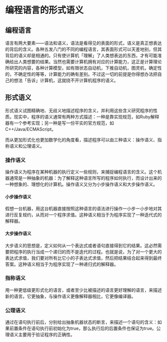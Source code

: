 # 编程语言的形式语义


## 编程语言

语言有两大要素——语法和语义，语法是看得见的表面的形式，语义是真正想表达的背后的含义。各种五发八门的不同的编程语言，其表面形式可以天差地别，但其背后的语义却是相通的。只有使计算机「理解」了人类想表达的东西，才有可能准确给出人类想要的结果。当然也需要计算机拥有对应的计算能力，这正是计算理论所研究的内容，各种计算模型，如有限状态自动机，下推自动机，图灵机，确定性的，不确定性的等等，计算能力的确有差别。不过这一切的前提是你得想办法把自己的想法「告诉」计算机，这就绕不开计算机程序的语义。

## 形式语义

形式语义试图精确地、无歧义地描述程序的含义，并利用这些含义研究程序的性质。现实中，程序的语义通常有两种方式描述：一种是靠实现规范，如Ruby解释器有一个参考实现；另一种是写一份平实的官方规范，如C++/Java/ECMAScript。

而从更加形式化也更加数学化的角度看，描述程序可以由三种语义：操作语义、指称语义和公理语义。

### 操作语义

操作语义为程序在某种机器的执行定义一些规则，来捕捉编程语言的含义。这个机器通常是一种抽象的机器：为了解释这种语言所写的程序如何执行，而设计出来的一种想象的、理想化的计算机。操作语义又分为小步操作语义和大步操作语义。

#### 小步操作语义

假想一台机器，用这台机器直接按照这种语言的语法进行操作一小步ー小步地对其进行反复规约，从而对一个程序求值。这种语义相当于为程序实现了一种迭代式的解释器。

#### 大步操作语义

大步语义的思想是，定义如何从一个表达式或者语句直接得到它的结果。这必然需要把程序的执行当成一个递归的而不是迭代的过程。也就是说，为了对一个更大的表达式求值，我们要对所有比它小的子表达式求值，然后把结果结合起来得到最终答案。这种语义相当于为程序实现了一种递归式的解释器。

### 指称语义

用一种更低级更形式化的语言，或者至少比被描述的语言更好理解的语言，来描述新的语言。它更抽象，与操作语义更像解释器相比，它更像编译器。

### 公理语义

通过在语句执行前后，分别给出抽象机器状态的断言，来描述一个语句的含义：如果前置条件在语句执行前初始化为true，那么执行后的后置条件也保证为true。公理语义主要用于验证程序的正确性。

